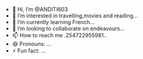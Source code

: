 - 👋 Hi, I’m @ANDITI603
- 👀 I’m interested in travelling,movies and reading...
- 🌱 I’m currently learning French...
- 💞️ I’m looking to collaborate on endeavours...
- 📫 How to reach me .254722955981..
- 😄 Pronouns: ...
- ⚡ Fun fact: ...

<!---
ANDITI603/ANDITI603 is a ✨ special ✨ repository because its `README.md` (this file) appears on your GitHub profile.
You can click the Preview link to take a look at your changes.
--->
